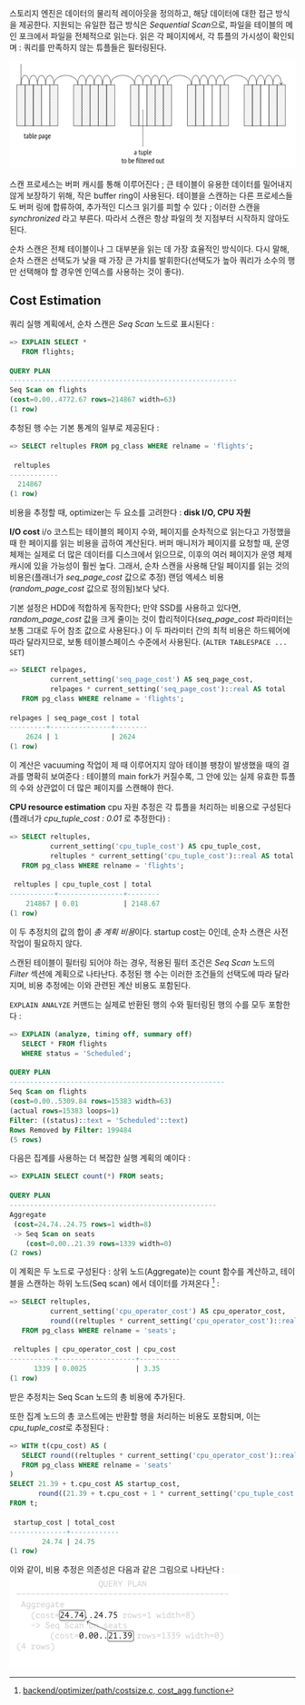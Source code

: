 스토리지 엔진은 데이터의 물리적 레이아웃을 정의하고, 해당 데이터에 대한 접근 방식을 제공한다. 지원되는 유일한 접근 방식은 *Sequential Scan*으로, 파일을 테이블의 메인 포크에서 파일을 전체적으로 읽는다. 읽은 각 페이지에서, 각 튜플의 가시성이 확인되며 :  쿼리를 만족하지 않는 튜플들은 필터링된다.

![](image/Pasted%20image%2020241018095839.png)

스캔 프로세스는 버퍼 캐시를 통해 이루어진다 ; 큰 테이블이 유용한 데이터를 밀어내지 않게 보장하기 위해,  작은 buffer ring이 사용된다. 테이블을 스캔하는 다른 프로세스들도 버퍼 링에 합류하여, 추가적인 디스크 읽기를 피할 수 있다 ;
이러한 스캔을 *synchronized* 라고 부른다. 따라서 스캔은 항상 파일의 첫 지점부터 시작하지 않아도 된다.

순차 스캔은 전체 테이블이나 그 대부분을 읽는 데 가장 효율적인 방식이다. 다시 말해, 순차 스캔은  선택도가 낮을 때 가장 큰 가치를 발휘한다(선택도가 높아 쿼리가 소수의 행만 선택해야 할 경우엔 인덱스를 사용하는 것이 좋다).

## Cost Estimation

쿼리 실행 계획에서, 순차 스캔은 *Seq Scan* 노드로 표시된다 : 

```sql
=> EXPLAIN SELECT * 
   FROM flights;

QUERY PLAN
--------------------------------------------------------
Seq Scan on flights
(cost=0.00..4772.67 rows=214867 width=63)
(1 row)
```

추청된 행 수는 기본 통계의 일부로 제공된다 :

```sql
=> SELECT reltuples FROM pg_class WHERE relname = 'flights';

 reltuples
------------
  214867
(1 row)

```

비용을 추정할 때, optimizer는 두 요소를 고려한다 : **disk I/O, CPU 자원**


 **I/O cost**
i/o 코스트는 테이블의 페이지 수와, 페이지를 순차적으로 읽는다고 가정했을 때 한 페이지를 읽는 비용을 곱하여 계산된다.
버퍼 매니저가 페이지를 요청할 때, 운영체제는 실제로 더 많은 데이터를 디스크에서 읽으므로, 이후의 여러 페이지가 운영 체제 캐시에 있을 가능성이 훨씬 높다.
그래서, 순차 스캔을 사용해 단일 페이지를 읽는 것의 비용은(플래너가 *seq_page_cost* 값으로 추정) 랜덤 엑세스 비용(*random_page_cost* 값으로 정의됨)보다 낮다.

기본 설정은 HDD에 적합하게 동작한다; 만약 SSD를 사용하고 있다면, *random_page_cost* 값을 크게 줄이는 것이 합리적이다(*seq_page_cost* 파라미터는 보통 그대로 두어 참조 값으로 사용된다.) 이 두 파라미터 간의 최적 비용은 하드웨어에 따라 달라지므로, 보통 테이블스페이스 수준에서 사용된다. (`ALTER TABLESPACE ... SET`)

```sql
=> SELECT relpages,
          current_setting('seq_page_cost') AS seq_page_cost,
          relpages * current_setting('seq_page_cost')::real AS total
   FROM pg_class WHERE relname = 'flights';

relpages | seq_page_cost | total
---------+---------------+--------
    2624 | 1             | 2624
(1 row)

```

이 계산은 vacuuming 작업이 제 때 이루어지지 않아 테이블 팽창이 발생했을 때의 결과를 명확히 보여준다 : 테이블의 main fork가 커질수록, 그 안에 있는 실제 유효한 튜플의 수와 상관없이 더 많은 페이지를 스캔해야 한다.

**CPU resource estimation**
cpu 자원 추정은 각 튜플을 처리하는 비용으로 구성된다 (플래너가 *cpu_tuple_cost : 0.01* 로 추정한다) : 

```sql
=> SELECT reltuples,
          current_setting('cpu_tuple_cost') AS cpu_tuple_cost,
          reltuples * current_setting('cpu_tuple_cost')::real AS total
   FROM pg_class WHERE relname = 'flights';

 reltuples | cpu_tuple_cost | total
-----------+----------------+--------
    214867 | 0.01           | 2148.67
(1 row)

```

이 두 추정치의 값의 합이 *총 계획 비용*이다. startup cost는 0인데, 순차 스캔은 사전 작업이 필요하지 않다.

스캔된 테이블이 필터링 되어야 하는 경우, 적용된 필터 조건은 *Seq Scan* 노드의 *Filter* 섹션에 계획으로 나타난다. 추정된 행 수는 이러한 조건들의 선택도에 따라 달라지며, 비용 추정에는 이와 관련된 계산 비용도 포함된다.

`EXPLAIN ANALYZE` 커맨드는 실제로 반환된 행의 수와 필터링된 행의 수를 모두 포함한다 : 
```sql
=> EXPLAIN (analyze, timing off, summary off)
   SELECT * FROM flights
   WHERE status = 'Scheduled';

QUERY PLAN
-----------------------------------------------------
Seq Scan on flights
(cost=0.00..5309.84 rows=15383 width=63)
(actual rows=15383 loops=1)
Filter: ((status)::text = 'Scheduled'::text)
Rows Removed by Filter: 199484
(5 rows)
```

다음은 집계를 사용하는 더 복잡한 실행 계획의 예이다 : 

```sql
=> EXPLAIN SELECT count(*) FROM seats;

QUERY PLAN
---------------------------------------------------
Aggregate
 (cost=24.74..24.75 rows=1 width=8)
 -> Seq Scan on seats
    (cost=0.00..21.39 rows=1339 width=0)
(2 rows)

```

이 계획은 두 노드로 구성된다 : 상위 노드(Aggregate)는 count 함수를 계산하고, 테이블을 스캔하는 하위 노드(Seq scan) 에서 데이터를 가져온다 [^2] :

```sql
=> SELECT reltuples,
          current_setting('cpu_operator_cost') AS cpu_operator_cost,
          round((reltuples * current_setting('cpu_operator_cost')::real)::numeric, 2) AS cpu_cost
   FROM pg_class WHERE relname = 'seats';

 reltuples | cpu_operator_cost | cpu_cost
-----------+-------------------+----------
      1339 | 0.0025            | 3.35
(1 row)
```

받은 추정치는 Seq Scan 노드의 총 비용에 추가된다.

또한 집계 노드의 총 코스트에는 반환할 행을 처리하는 비용도 포함되며, 이는 *cpu_tuple_cost*로 추정된다 : 

```sql
=> WITH t(cpu_cost) AS (
   SELECT round((reltuples * current_setting('cpu_operator_cost')::real)::numeric, 2)
   FROM pg_class WHERE relname = 'seats'
)
SELECT 21.39 + t.cpu_cost AS startup_cost,
       round((21.39 + t.cpu_cost + 1 * current_setting('cpu_tuple_cost')::real)::numeric, 2) AS total_cost
FROM t;

 startup_cost | total_cost
--------------+------------
        24.74 | 24.75
(1 row)
```

이와 같이, 비용 추정은 의존성은 다음과 같은 그림으로 나타난다 : 
![](image/Pasted%20image%2020241018104220.png)


[^1]:[backend/optimizer/path/costsize.c, cost_seqscan function](https://git.postgresql.org/gitweb/?p=postgresql.git;a=blob;f=src/backend/optimizer/path/costsize.c;hb=REL_14_STABLE)

[^2]:[backend/optimizer/path/costsize.c, cost_agg function](https://git.postgresql.org/gitweb/?p=postgresql.git;a=blob;f=src/backend/optimizer/path/costsize.c;hb=REL_14_STABLE)